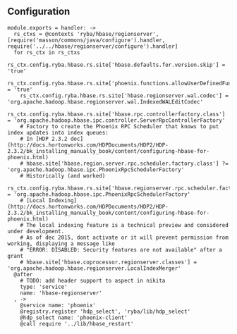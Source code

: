 ## Configuration

    module.exports = handler: ->
      rs_ctxs = @contexts 'ryba/hbase/regionserver', [require('masson/commons/java/configure').handler, require('../../hbase/regionserver/configure').handler]
      for rs_ctx in rs_ctxs
        rs_ctx.config.ryba.hbase.rs.site['hbase.defaults.for.version.skip'] = 'true'
        rs_ctx.config.ryba.hbase.rs.site['phoenix.functions.allowUserDefinedFunctions'] = 'true'
        rs_ctx.config.ryba.hbase.rs.site['hbase.regionserver.wal.codec'] = 'org.apache.hadoop.hbase.regionserver.wal.IndexedWALEditCodec'
        rs_ctx.config.ryba.hbase.rs.site['hbase.rpc.controllerfactory.class'] = 'org.apache.hadoop.hbase.ipc.controller.ServerRpcControllerFactory'
        # Factory to create the Phoenix RPC Scheduler that knows to put index updates into index queues:
        # In [HDP 2.3.2 doc](http://docs.hortonworks.com/HDPDocuments/HDP2/HDP-2.3.2/bk_installing_manually_book/content/configuring-hbase-for-phoenix.html)
        # hbase.site['hbase.region.server.rpc.scheduler.factory.class'] ?= 'org.apache.hadoop.hbase.ipc.PhoenixRpcSchedulerFactory'
        # Historically (and worked)
        rs_ctx.config.ryba.hbase.rs.site['hbase.regionserver.rpc.scheduler.factory.class'] = 'org.apache.hadoop.hbase.ipc.PhoenixRpcSchedulerFactory'
        # [Local Indexing](http://docs.hortonworks.com/HDPDocuments/HDP2/HDP-2.3.2/bk_installing_manually_book/content/configuring-hbase-for-phoenix.html)
        # The local indexing feature is a technical preview and considered under development.
        # As of dec 2015, dont activate or it will prevent permission from working, displaying a message like
        # "ERROR: DISABLED: Security features are not available" after a grant 
        # hbase.site['hbase.coprocessor.regionserver.classes'] = 'org.apache.hadoop.hbase.regionserver.LocalIndexMerger'
      @after
        # TODO: add header support to aspect in nikita
        type: 'service'
        name: 'hbase-regionserver'
      , ->
        @service name: 'phoenix'
        @registry.register 'hdp_select', 'ryba/lib/hdp_select'
        @hdp_select name: 'phoenix-client'
        @call require '../lib/hbase_restart'
